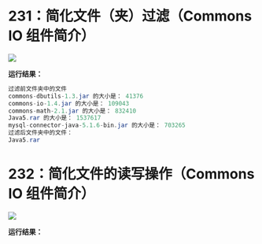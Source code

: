 # 231：简化文件（夹）过滤（Commons IO 组件简介）

<img src="http://image.renkaigis.com/keepcoding/2017122001.png">

**运行结果：**

```java
过滤前文件夹中的文件
commons-dbutils-1.3.jar 的大小是： 41376
commons-io-1.4.jar 的大小是： 109043
commons-math-2.1.jar 的大小是： 832410
Java5.rar 的大小是： 1537617
mysql-connector-java-5.1.6-bin.jar 的大小是： 703265
过滤后文件夹中的文件：
Java5.rar
```

# 232：简化文件的读写操作（Commons IO 组件简介）

<img src="http://image.renkaigis.com/keepcoding/2017122002.png">

**运行结果：**

```java

```

